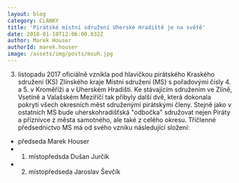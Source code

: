 ```yaml
---
layout: blog
category: CLANKY
title: 'Pirátské místní sdružení Uherské Hradiště je na světě'
date: 2018-01-10T12:06:00.032Z
author: Marek Houser
authorId: marek.houser
image: /assets/img/posts/msuh.jpg
---
```

3. listopadu 2017 oficiálně vznikla pod hlavičkou pirátského Kraského sdružení (KS) Zlínského kraje Místní sdružení (MS) s pořadovými čísly 4. a 5. v Kroměříži a v Uherském Hradišti.
Ke stávajícím sdružením ve Zlíně, Vsetíně a Valašském Meziříčí tak přibyly další dvě, která dokonala pokrytí všech okresních měst sdruženými pirátskými členy.
Stejně jako v ostatních MS bude uherskohradišťská "odbočka" sdružovat nejen Piráty a příznivce z města samotného, ale také z celého okresu.
Tříčlenné předsednictvo MS má od svého vzniku následující složení:

- předseda Marek Houser
- 1. místopředsda Dušan Jurčík
- 2. místopředseda Jaroslav Ševčík
